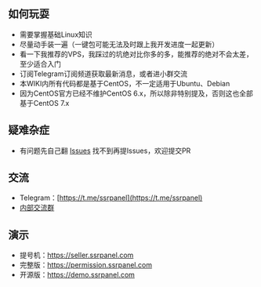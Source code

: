 ## 如何玩耍
 - 需要掌握基础Linux知识
 - 尽量动手装一遍（一键包可能无法及时跟上我开发进度一起更新）
 - 看一下我推荐的VPS，我踩过的坑绝对比你多的多，能推荐的绝对不会太差，至少适合入门
 - 订阅Telegram订阅频道获取最新消息，或者进小群交流
 - 本WIKI内所有代码都是基于CentOS，不一定适用于Ubuntu、Debian
 - 因为CentOS官方已经不维护CentOS 6.x，所以除非特别提及，否则这也全部基于CentOS 7.x

## 疑难杂症
 - 有问题先自己翻 [Issues](https://github.com/ssrpanel/SSRPanel/issues?q=is%3Aissue+is%3Aclosed) 找不到再提Issues，欢迎提交PR

## 交流
- Telegram：[https://t.me/ssrpanel](https://t.me/ssrpanel)
- [内部交流群](https://github.com/ssrpanel/SSRPanel/wiki/%E6%88%91%E8%A6%81%E8%BF%9B%E5%B0%8F%E7%BE%A4)

## 演示
- 提号机：https://seller.ssrpanel.com
- 完整版：https://permission.ssrpanel.com
- 开源版：https://demo.ssrpanel.com